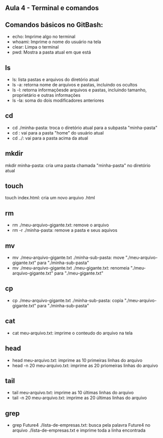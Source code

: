 ## Aula 4 - Terminal e comandos

## Comandos básicos no GitBash:
- echo: Imprime algo no terminal
- whoami: Imprime o nome do usuário na tela
- clear: Limpa o terminal
- pwd: Mostra a pasta atual em que está

## ls
- ls: lista pastas e arquivos do diretório atual
- ls -a: retorna nome de arquivos e pastas, incluindo os ocultos
- ls -l: retorna informaçõesde arquivos e pastas, incluindo tamanho, proprietário e outras informações
- ls -la: soma do dois modificadores anteriores

## cd
- cd ./minha-pasta: troca o diretório atual para a subpasta "minha-pasta"
- cd : vai para a pasta "home" do usuário atual
- cd ../: vai para a pasta acima da atual

## mkdir
mkdir minha-pasta: cria uma pasta chamada "minha-pasta" no diretório atual

## touch
touch index.html: cria um novo arquivo .html

## rm
- rm ./meu-arquivo-gigante.txt: remove o arquivo
- rm -r ./minha-pasta: remove a pasta e seus aquivos

## mv
- mv ./meu-arquivo-gigante.txt ./minha-sub-pasta: move "./meu-arquivo-gigante.txt"  para  "./minha-sub-pasta"
- mv ./meu-arquivo-gigante.txt ./meu-gigante.txt: renomeia "./meu-arquivo-gigante.txt" para "./meu-gigante.txt"

## cp
- cp ./meu-arquivo-gigante.txt ./minha-sub-pasta: copia "./meu-arquivo-gigante.txt" para "./minha-sub-pasta"

## cat
- cat meu-arquivo.txt: imprime o conteudo do arquivo na tela

## head
- head meu-arquivo.txt: imprime as 10 primeiras linhas do arquivo
- head -n 20 meu-arquivo.txt: imprime as 20 priomeiras linhas do arquivo

## tail
- tail meu-arquivo.txt: imprime as 10 últimas  linhas do arquivo
- tail -n 20 meu-arquivo.txt: imprime as 20 últimas linhas do arquivo

## grep
- grep Future4 ./lista-de-empresas.txt: busca pela palavra Future4 no arquivo ./lista-de-empresas.txt e imprime toda a linha encontrada
  

